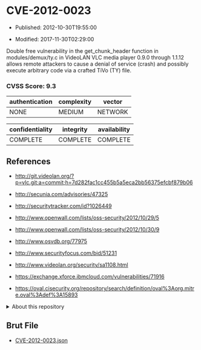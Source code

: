 # CVE-2012-0023

- Published: 2012-10-30T19:55:00

- Modified: 2017-11-30T02:29:00

Double free vulnerability in the get_chunk_header function in modules/demux/ty.c in VideoLAN VLC media player 0.9.0 through 1.1.12 allows remote attackers to cause a denial of service (crash) and possibly execute arbitrary code via a crafted TiVo (TY) file.

### CVSS Score: **9.3**

| authentication | complexity | vector |
| --- | --- | --- |
| NONE | MEDIUM | NETWORK |

| confidentiality | integrity | availability |
| --- | --- | --- |
| COMPLETE | COMPLETE | COMPLETE |

## References

* http://git.videolan.org/?p=vlc.git;a=commit;h=7d282fac1cc455b5a5eca2bb56375efcbf879b06

* http://secunia.com/advisories/47325

* http://securitytracker.com/id?1026449

* http://www.openwall.com/lists/oss-security/2012/10/29/5

* http://www.openwall.com/lists/oss-security/2012/10/30/9

* http://www.osvdb.org/77975

* http://www.securityfocus.com/bid/51231

* http://www.videolan.org/security/sa1108.html

* https://exchange.xforce.ibmcloud.com/vulnerabilities/71916

* https://oval.cisecurity.org/repository/search/definition/oval%3Aorg.mitre.oval%3Adef%3A15893

<details>
<summary>About this repository</summary> 

  This repository is part of the project [Live Hack CVE](https://github.com/Live-Hack-CVE). Main website can be found [www.live-hack.org](https://www.live-hack.org) 
  
  Made by [Sn0wAlice](https://github.com/Sn0wAlice) for the people that care about security and need to have a feed of the latest CVEs. Hope you enjoy it, don't forget to star the repo and follow me on [Twitter](https://twitter.com/Sn0wAlice) and [Github](https://github.com/Sn0wAlice). And that is my [personnal website](https://www.alice-snow.me/)

  - [Home Page](https://github.com/Live-Hack-CVE)
  - [Framework](https://github.com/Live-Hack-CVE/cve-framework)
  - [CVE database](https://github.com/Live-Hack-CVE/full_database)
  - [Changelog](https://github.com/Live-Hack-CVE/Changelog)
</details>

## Brut File

* [CVE-2012-0023.json](https://raw.githubusercontent.com/Live-Hack-CVE/full_database/main/cves/2012/CVE-2012-0023.json)

